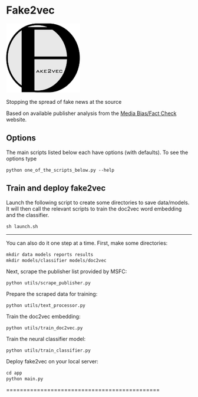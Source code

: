 # Fake2vec

<img src="app/logo.png" alt="drawing" width="200"/>

Stopping the spread of fake news at the source

Based on available publisher analysis from the [Media Bias/Fact Check](http://www.mediabiasfactcheck.com) website.


Options
-----------------------------------------------------------------------------------------------
The main scripts listed below each have options (with defaults). To see the options type

```
python one_of_the_scripts_below.py --help
```

Train and deploy fake2vec
-----------------------------------------------------------------------------------------------
Launch the following script to create some directories to save data/models. It will then call the relevant scripts to train the doc2vec word embedding and the classifier.

```
sh launch.sh
```
-----------------------------------------------------------------------------------------------
You can also do it one step at a time. First, make some directories:

```
mkdir data models reports results
mkdir models/classifier models/doc2vec
```

Next, scrape the publisher list provided by MSFC:

```
python utils/scrape_publisher.py
```

Prepare the scraped data for training:

```
python utils/text_processor.py
```

Train the doc2vec embedding:

```
python utils/train_doc2vec.py
```

Train the neural classifier model:

```
python utils/train_classifier.py
```

Deploy fake2vec on your local server:

```
cd app
python main.py
```
=============================================
